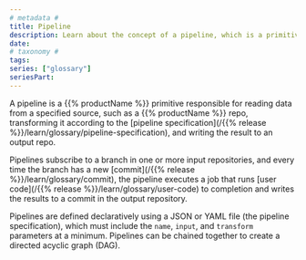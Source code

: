 ```yaml
---
# metadata #
title: Pipeline
description: Learn about the concept of a pipeline, which is a primitive responsible for reading data from a specified source, transforming it according to the pipeline specification, and writing the result to an output repo.
date:
# taxonomy #
tags: 
series: ["glossary"]
seriesPart:
---
```


A pipeline is a {{% productName %}} primitive responsible for reading data from a specified source, such as a {{% productName %}} repo, transforming it according to the [pipeline specification](/{{% release %}}/learn/glossary/pipeline-specification), and writing the result to an output repo. 

Pipelines subscribe to a branch in one or more input repositories, and every time the branch has a new [commit](/{{% release %}}/learn/glossary/commit), the pipeline executes a job that runs [user code](/{{% release %}}/learn/glossary/user-code) to completion and writes the results to a commit in the output repository.

Pipelines are defined declaratively using a JSON or YAML file (the pipeline specification), which must include the `name`, `input`, and `transform` parameters at a minimum. Pipelines can be chained together to create a directed acyclic graph (DAG).
